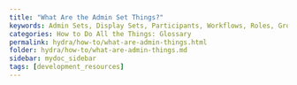 ```yaml
---
title: "What Are the Admin Set Things?"
keywords: Admin Sets, Display Sets, Participants, Workflows, Roles, Groups
categories: How to Do All the Things: Glossary
permalink: hydra/how-to/what-are-admin-things.html
folder: hydra/how-to/what-are-admin-things.md
sidebar: mydoc_sidebar
tags: [development_resources]
---
```

